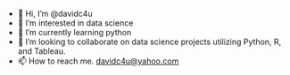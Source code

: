 - 👋 Hi, I’m @davidc4u
- 👀 I’m interested in data science
- 🌱 I’m currently learning python
- 💞️ I’m looking to collaborate on data science projects utilizing Python, R, and Tableau.
- 📫 How to reach me.  davidc4u@yahoo.com

<!---
davidc4u/davidc4u is a ✨ special ✨ repository because its `README.md` (this file) appears on your GitHub profile.
You can click the Preview link to take a look at your changes.
--->
